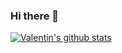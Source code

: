 ### Hi there 👋

[![Valentin's github stats](https://github-readme-stats.vercel.app/api?username=ValentinDSJ&count_private=true&show_icons=true&hide=stars&include_all_commits=true)](https://github.com/anuraghazra/github-readme-stats)

<!--
**ValentinDSJ/ValentinDSJ** is a ✨ _special_ ✨ repository because its `README.md` (this file) appears on your GitHub profile.

Here are some ideas to get you started:

- 🔭 I’m currently working on ...
- 🌱 I’m currently learning ...
- 👯 I’m looking to collaborate on ...
- 🤔 I’m looking for help with ...
- 💬 Ask me about ...
- 📫 How to reach me: ...
- 😄 Pronouns: ...
- ⚡ Fun fact: ...
-->
